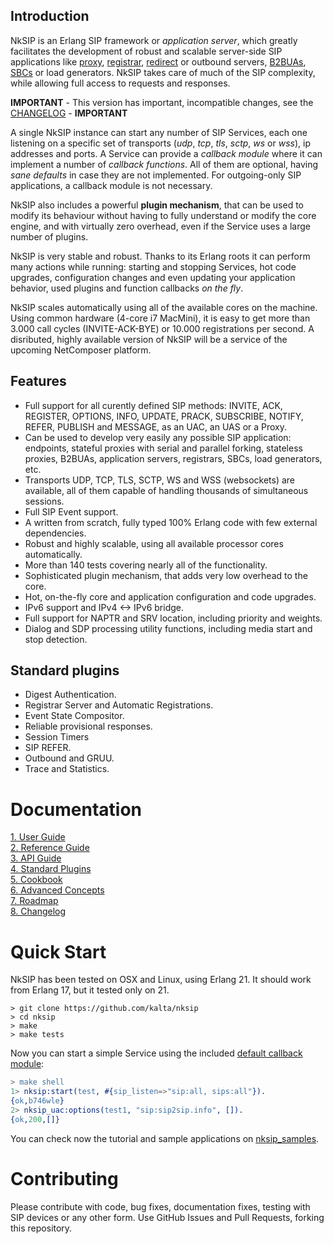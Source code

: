<!---
NkSIP passes 100% tests in branch master
Travis CI still fails sometimes due to timers
[![Build Status](https://travis-ci.org/kalta/nksip.png?branch=master)](https://travis-ci.org/kalta/nksip)
-->

## Introduction

NkSIP is an Erlang SIP framework or _application server_, which greatly facilitates the development of robust and scalable server-side SIP applications like [proxy](http://en.wikipedia.org/wiki/Session_Initiation_Protocol#Proxy_server), [registrar](http://en.wikipedia.org/wiki/Session_Initiation_Protocol#Registrar), [redirect](http://en.wikipedia.org/wiki/Session_Initiation_Protocol#Redirect_server) or outbound servers, [B2BUAs](http://en.wikipedia.org/wiki/Back-to-back_user_agent), [SBCs](https://en.wikipedia.org/wiki/Session_border_controller) or load generators. NkSIP takes care of much of the SIP complexity, while allowing full access to requests and responses. 

**IMPORTANT** - This version has important, incompatible changes, see the [CHANGELOG](doc/changelog.md) - **IMPORTANT**

A single NkSIP instance can start any number of SIP Services, each one listening on a specific set of transports (_udp_, _tcp_, _tls_, _sctp_, _ws_ or _wss_), ip addresses and ports. A Service can provide a _callback module_ where it can implement a number of _callback functions_. All of them are optional, having _sane defaults_ in case they are not implemented. For outgoing-only SIP applications, a callback module is not necessary.

NkSIP also includes a powerful **plugin mechanism**, that can be used to modify its behaviour without having to fully understand or modify the core engine, and with virtually zero overhead, even if the Service uses a large number of plugins.

NkSIP is very stable and robust. Thanks to its Erlang roots it can perform many actions while running: starting and stopping Services, hot code upgrades, configuration changes and even updating your application behavior, used plugins and function callbacks _on the fly_.

NkSIP scales automatically using all of the available cores on the machine. Using common hardware (4-core i7 MacMini), it is easy to get more than 3.000 call cycles (INVITE-ACK-BYE) or 10.000 registrations per second. A disributed, highly available version of NkSIP will be a service of the upcoming NetComposer platform. 


## Features
* Full support for all curently defined SIP methods: INVITE, ACK, REGISTER, OPTIONS, INFO, UPDATE, PRACK, SUBSCRIBE, NOTIFY, REFER, PUBLISH and MESSAGE, as an UAC, an UAS or a Proxy.
* Can be used to develop very easily any possible SIP application: endpoints, stateful proxies with serial and parallel forking, stateless proxies, B2BUAs, application servers, registrars, SBCs, load generators, etc. 
* Transports UDP, TCP, TLS, SCTP, WS and WSS (websockets) are available, all of them capable of handling thousands of simultaneous sessions.
* Full SIP Event support.
* A written from scratch, fully typed 100% Erlang code with few external dependencies.
* Robust and highly scalable, using all available processor cores automatically.
* More than 140 tests covering nearly all of the functionality.
* Sophisticated plugin mechanism, that adds very low overhead to the core.
* Hot, on-the-fly core and application configuration and code upgrades.
* IPv6 support and IPv4 <-> IPv6 bridge.
* Full support for NAPTR and SRV location, including priority and weights.
* Dialog and SDP processing utility functions, including media start and stop detection.

## Standard plugins
* Digest Authentication.
* Registrar Server and Automatic Registrations.
* Event State Compositor.
* Reliable provisional responses.
* Session Timers
* SIP REFER.
* Outbound and GRUU.
* Trace and Statistics.


# Documentation

[ 1. User Guide](doc/README.md#1-user-guide)<br/>
[ 2. Reference  Guide](doc/README.md#2-reference--guide)<br/>
[ 3. API Guide](doc/README.md#3-api)<br/>
[ 4. Standard Plugins](doc/README.md#4-standard-plugins)<br/>
[ 5. Cookbook](doc/README.md#5-cookbook)<br/>
[ 6. Advanced Concepts](doc/README.md#7-advanced-concepts)<br/>
[ 7. Roadmap](doc/roadmap.md)<br/>
[ 8. Changelog](doc/changelog.md)<br/>


# Quick Start

NkSIP has been tested on OSX and Linux, using Erlang 21. It should work from Erlang 17, but it tested only on 21.

```
> git clone https://github.com/kalta/nksip
> cd nksip
> make
> make tests
```

Now you can start a simple Service using the included [default callback module](src/nksip_callbacks.erl):
```erlang
> make shell
1> nksip:start(test, #{sip_listen=>"sip:all, sips:all"}).
{ok,b746wle}
2> nksip_uac:options(test1, "sip:sip2sip.info", []).
{ok,200,[]}
```


You can check now the tutorial and sample applications on [nksip_samples](https://github.com/NetComposer/nksip_samples).

# Contributing

Please contribute with code, bug fixes, documentation fixes, testing with SIP devices or any other form. Use 
GitHub Issues and Pull Requests, forking this repository.

